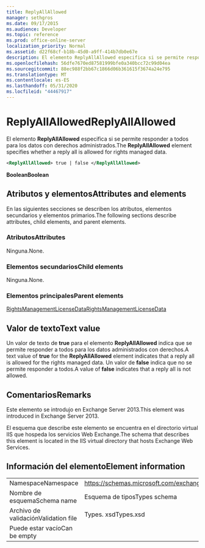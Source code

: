 ```yaml
---
title: ReplyAllAllowed
manager: sethgros
ms.date: 09/17/2015
ms.audience: Developer
ms.topic: reference
ms.prod: office-online-server
localization_priority: Normal
ms.assetid: d22f68cf-b18b-45d0-a9ff-414b7db0e67e
description: El elemento ReplyAllAllowed especifica si se permite responder a todos para los datos con derechos administrados.
ms.openlocfilehash: 56dfe7670ed87581999bfe0a340bcc72c99d04ea
ms.sourcegitcommit: 88ec988f2bb67c1866d06b361615f3674a24e795
ms.translationtype: MT
ms.contentlocale: es-ES
ms.lasthandoff: 05/31/2020
ms.locfileid: "44467917"
---
```

# <a name="replyallallowed"></a><span data-ttu-id="0f3e7-103">ReplyAllAllowed</span><span class="sxs-lookup"><span data-stu-id="0f3e7-103">ReplyAllAllowed</span></span>

<span data-ttu-id="0f3e7-104">El elemento **ReplyAllAllowed** especifica si se permite responder a todos para los datos con derechos administrados.</span><span class="sxs-lookup"><span data-stu-id="0f3e7-104">The **ReplyAllAllowed** element specifies whether a reply all is allowed for rights managed data.</span></span> 
  
```XML
<ReplyAllAllowed> true | false </ReplyAllAllowed>
```

 <span data-ttu-id="0f3e7-105">**Boolean**</span><span class="sxs-lookup"><span data-stu-id="0f3e7-105">**Boolean**</span></span>
## <a name="attributes-and-elements"></a><span data-ttu-id="0f3e7-106">Atributos y elementos</span><span class="sxs-lookup"><span data-stu-id="0f3e7-106">Attributes and elements</span></span>

<span data-ttu-id="0f3e7-107">En las siguientes secciones se describen los atributos, elementos secundarios y elementos primarios.</span><span class="sxs-lookup"><span data-stu-id="0f3e7-107">The following sections describe attributes, child elements, and parent elements.</span></span>
  
### <a name="attributes"></a><span data-ttu-id="0f3e7-108">Atributos</span><span class="sxs-lookup"><span data-stu-id="0f3e7-108">Attributes</span></span>

<span data-ttu-id="0f3e7-109">Ninguna.</span><span class="sxs-lookup"><span data-stu-id="0f3e7-109">None.</span></span>
  
### <a name="child-elements"></a><span data-ttu-id="0f3e7-110">Elementos secundarios</span><span class="sxs-lookup"><span data-stu-id="0f3e7-110">Child elements</span></span>

<span data-ttu-id="0f3e7-111">Ninguna.</span><span class="sxs-lookup"><span data-stu-id="0f3e7-111">None.</span></span>
  
### <a name="parent-elements"></a><span data-ttu-id="0f3e7-112">Elementos principales</span><span class="sxs-lookup"><span data-stu-id="0f3e7-112">Parent elements</span></span>

[<span data-ttu-id="0f3e7-113">RightsManagementLicenseData</span><span class="sxs-lookup"><span data-stu-id="0f3e7-113">RightsManagementLicenseData</span></span>](rightsmanagementlicensedata.md)
  
## <a name="text-value"></a><span data-ttu-id="0f3e7-114">Valor de texto</span><span class="sxs-lookup"><span data-stu-id="0f3e7-114">Text value</span></span>

<span data-ttu-id="0f3e7-115">Un valor de texto de **true** para el elemento **ReplyAllAllowed** indica que se permite responder a todos para los datos administrados con derechos.</span><span class="sxs-lookup"><span data-stu-id="0f3e7-115">A text value of **true** for the **ReplyAllAllowed** element indicates that a reply all is allowed for the rights managed data.</span></span> <span data-ttu-id="0f3e7-116">Un valor de **false** indica que no se permite responder a todos.</span><span class="sxs-lookup"><span data-stu-id="0f3e7-116">A value of **false** indicates that a reply all is not allowed.</span></span> 
  
## <a name="remarks"></a><span data-ttu-id="0f3e7-117">Comentarios</span><span class="sxs-lookup"><span data-stu-id="0f3e7-117">Remarks</span></span>

<span data-ttu-id="0f3e7-118">Este elemento se introdujo en Exchange Server 2013.</span><span class="sxs-lookup"><span data-stu-id="0f3e7-118">This element was introduced in Exchange Server 2013.</span></span>
  
<span data-ttu-id="0f3e7-119">El esquema que describe este elemento se encuentra en el directorio virtual IIS que hospeda los servicios Web Exchange.</span><span class="sxs-lookup"><span data-stu-id="0f3e7-119">The schema that describes this element is located in the IIS virtual directory that hosts Exchange Web Services.</span></span>
  
## <a name="element-information"></a><span data-ttu-id="0f3e7-120">Información del elemento</span><span class="sxs-lookup"><span data-stu-id="0f3e7-120">Element information</span></span>

|||
|:-----|:-----|
|<span data-ttu-id="0f3e7-121">Namespace</span><span class="sxs-lookup"><span data-stu-id="0f3e7-121">Namespace</span></span>  <br/> |https://schemas.microsoft.com/exchange/services/2006/types  <br/> |
|<span data-ttu-id="0f3e7-122">Nombre de esquema</span><span class="sxs-lookup"><span data-stu-id="0f3e7-122">Schema name</span></span>  <br/> |<span data-ttu-id="0f3e7-123">Esquema de tipos</span><span class="sxs-lookup"><span data-stu-id="0f3e7-123">Types schema</span></span>  <br/> |
|<span data-ttu-id="0f3e7-124">Archivo de validación</span><span class="sxs-lookup"><span data-stu-id="0f3e7-124">Validation file</span></span>  <br/> |<span data-ttu-id="0f3e7-125">Types. xsd</span><span class="sxs-lookup"><span data-stu-id="0f3e7-125">Types.xsd</span></span>  <br/> |
|<span data-ttu-id="0f3e7-126">Puede estar vacío</span><span class="sxs-lookup"><span data-stu-id="0f3e7-126">Can be empty</span></span>  <br/> ||
   

